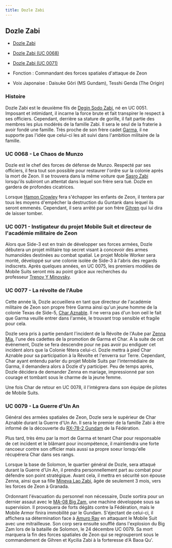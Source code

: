 ```yaml
---
title: Dozle Zabi
---
```



Dozle Zabi
----------





* [Dozle Zabi](javascript:change_image_m('images/stories/saga/msgundam/persos/dozle-zabi.png');)
* [Dozle Zabi (UC 0068)](javascript:change_image_m('images/stories/saga/origin/persos/dozzle-zabi.png');)
* [Dozle Zabi (UC 0071)](javascript:change_image_m('images/stories/saga/origin/persos/dozle-zabi-uc-0071.png');)




* Fonction : Commandant des forces spatiales d'attaque de Zeon
* Voix Japonaise : Daisuke Gôri (MS Gundam), Tesshi Genda (The Origin)


### Histoire


Dozle Zabi est le deuxième fils de [Degin Sodo Zabi](uc/mobile-suit-gundam/degin-sodo-zabi.html), né en UC 0051. Imposant et intimidant, il incarne la force brute et fait transpirer le respect à ses officiers. Cependant, derrière sa stature de gorille, il fait partie des membres les plus modérés de la famille Zabi. Il sera le seul de la fraterie à avoir fondé une famille. Très proche de son frère cadet [Garma](uc/mobile-suit-gundam/garma-zabi.html), il ne supporte pas l'idée que celui-ci les ait suivi dans l'ambition militaire de la famille. 


### UC 0068 - Le Chaos de Munzo


Dozle est le chef des forces de défense de Munzo. Respecté par ses officiers, il fera tout son possible pour restaurer l'ordre sur la colonie après la mort de Zeon. Il se trouvera dans la même voiture que [Sasro Zabi](uc/gundam-the-origin-anime/sasuro-zabi.html) lorsqu'ils subiront un attentat dans lequel son frère sera tué. Dozle en gardera de profondes cicatrices. 


Lorsque [Hamon Crowley](uc/gundam-the-origin-anime/hamon-crowley-uc-0068.html) fera s'échapper les enfants de Zeon, il tentera par tous les moyens d'empêcher la destruction du Guntank dans lequel ils seront emmenés. Cependant, il sera arrêté par son frère [Gihren](uc/mobile-suit-gundam/gihren-zabi.html) qui lui dira de laisser tomber.


### UC 0071 - Instigateur du projet Mobile Suit et directeur de l'académie militaire de Zeon


Alors que Side-3 est en train de développer ses forces armées, Dozle débutera un projet militaire top secret visant à concevoir des armes humanoïdes destinées au combat spatial. Le projet Mobile Worker sera monté, développé sur une colonie isolée de Side-3 à l'abris des regards indiscrets. Après quelques années, en UC 0075, les premiers modèles de Mobile Suits seront mis au point grâce aux recherches du professeur [Trenov Y Minovsky](uc/gundam-the-origin-anime/trenov-y-minovsky.html).


### UC 0077 - La révolte de l'Aube


Cette année là, Dozle accueillera en tant que directeur de l'académie militaire de Zeon son propre frère Garma ainsi qu'un jeune homme de la colonie Texas de Side-5, [Char Aznable](uc/mobile-suit-gundam/char-aznable.html). Il ne verra pas d'un bon oeil le fait que Garma veuille entrer dans l'armée, le trouvant trop sensible et fragile pour cela. 


Dozle sera pris à partie pendant l'incident de la Révolte de l'Aube par [Zenna Mia](uc/gundam-the-origin-anime/zena-mia.html), l'une des cadettes de la promotion de Garma et Char. A la suite de cet événement, Dozle se fera descendre pour ne pas avoir pu endiguer cet incident alors que la Colonie fêtera celui-ci. Dozle mettra à pied Char Aznable pour sa participation à la Révolte et l'enverra sur Terre. Cependant, Char ayant entendu parler du projet Mobile Suits par l'intermédiaire de Garma, il demandera alors à Dozle d'y participer. Peu de temps après, Dozle décidera de demander Zenna en mariage, impressionné par son courage et tombant sous le charme de la jeune femme. 


Une fois Char de retour en UC 0078, il l'intégrera dans son équipe de pilotes de Mobile Suits. 


### UC 0079 - La Guerre d'Un An


Général des armées spatiales de Zeon, Dozle sera le supérieur de Char Aznable durant la Guerre d'Un An. Il sera le premier de la famille Zabi à être informé de la découverte du [RX-78-2 Gundam](uc/mobile-suit-gundam/rx-78-2-gundam.html) de la Fédération. 


Plus tard, très ému par la mort de Garma et tenant Char pour responsable de cet incident et le blâmant pour incompétence, il maintiendra une forte rancoeur contre son officier mais aussi sa propre soeur lorsqu'elle récupérera Char dans ses rangs. 


Lorsque la base de Solomon, le quartier général de Dozle, sera attaqué durant la Guerre d'Un An, il prendra personnellement part au combat pour défendre son point stratégique. Avant cela, il mettra en sécurité son épouse Zenna, ainsi que sa fille [Mineva Lao Zabi](uc/zeta-gundam/mineva-lao-zabi.html), âgée de seulement 3 mois, vers les forces de Zeon à Granada. 


Ordonnant l'évacuation du personnel non nécessaire, Dozle sortira pour un dernier assaut avec le [MA-08 Big Zam](uc/mobile-suit-gundam/ma-08-big-zam.html), une machine développée sous sa supervision. Il provoquera de forts dégâts contre la Fédération, mais le Mobile Armor finira immobilité par le Gundam. S'éjectant de celui-ci, il affichera sa détermination face à [Amuro Ray](uc/mobile-suit-gundam/amuro-ray.html) en attaquant le Mobile Suit avec une mitrailleuse. Son corp sera ensuite soufflé dans l'explosion du Big Zam lors de la bataille de Solomon, le 24 décembre UC 0079. Sa mort marquera la fin des forces spatiales de Zeon qui se regrouperont sous le commandement de Gihren et Kycilia Zabi à la forteresse d'A Baoa Qu'.


